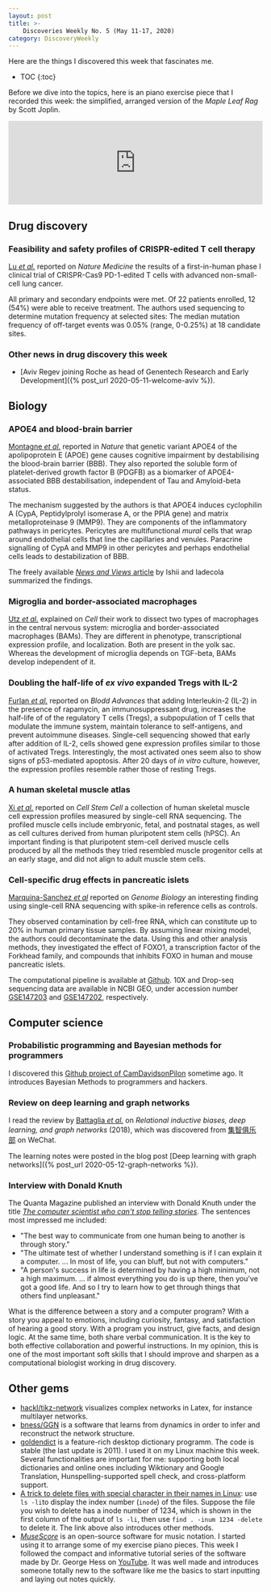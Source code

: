 ```yaml
---
layout: post
title: >-
    Discoveries Weekly No. 5 (May 11-17, 2020)
category: DiscoveryWeekly
---
```


Here are the things I discovered this week that fascinates me.

* TOC
{:toc}

Before we dive into the topics, here is an piano exercise piece that I recorded
this week: the simplified, arranged version of the *Maple Leaf Rag* by Scott
Joplin.

<iframe width="100%" height="166" scrolling="no" frameborder="no"
allow="autoplay"
src="https://w.soundcloud.com/player/?url=https%3A//api.soundcloud.com/tracks/817714177&color=%23ff5500&auto_play=false&hide_related=false&show_comments=true&show_user=true&show_reposts=false&show_teaser=true"></iframe>

## Drug discovery

### Feasibility and safety profiles of CRISPR-edited T cell therapy

[Lu *et al.*](https://www.nature.com/articles/s41591-020-0840-5) reported on
*Nature Medicine* the results of a first-in-human phase I clinical trial of
CRISPR-Cas9 PD-1-edited T cells with advanced non-small-cell lung cancer.

All primary and secondary endpoints were met. Of 22 patients enrolled, 12 (54%)
were able to receive treatment. The authors used sequencing to determine
mutation frequency at selected sites: The median mutation frequency of
off-target events was 0.05% (range, 0-0.25%) at 18 candidate sites.

### Other news in drug discovery this week

* [Aviv Regev joining Roche as head of Genentech Research and Early
    Development]({% post_url 2020-05-11-welcome-aviv %}).

## Biology

### APOE4 and blood-brain barrier

[Montagne *et al.*](https://www.nature.com/articles/s41586-020-2247-3) reported
in *Nature* that genetic variant APOE4 of the apolipoprotein E (APOE) gene
causes cognitive impairment by destabilising the blood-brain barrier (BBB). They
also reported the soluble form of platelet-derived growth factor B (PDGFB) as a
biomarker of APOE4-associated BBB destabilisation, independent of Tau and
Amyloid-beta status.

The mechanism suggested by the authors is that APOE4 induces cyclophilin A
(CypA, Peptidylprolyl isomerase A, or the PPIA gene) and matrix
metalloproteinase 9 (MMP9). They are components of the inflammatory pathways in
pericytes. Pericytes are multifunctional *mural* cells that wrap around
endothelial cells that line the capillaries and venules. Paracrine signalling of
CypA and MMP9 in other pericytes and perhaps endothelial cells leads to
destabilization of BBB.

The freely available [*News and Views*
article](https://www.nature.com/articles/d41586-020-01152-8) by Ishii and
Iadecola summarized the findings.

### Migroglia and border-associated macrophages

[Utz *et al.*](https://www.cell.com/cell/fulltext/S0092-8674(20)30283-X)
explained on *Cell* their work to dissect two types of macrophages in the
central nervous system: microglia and border-associated macrophages (BAMs). They
are different in phenotype, transcriptional expression profile, and
localization. Both are present in the yolk sac. Whereas the development of
microglia depends on TGF-beta, BAMs develop independent of it.

### Doubling the half-life of *ex vivo* expanded Tregs with IL-2

[Furlan *et al.*](https://www.ncbi.nlm.nih.gov/pmc/articles/PMC7189290/)
reported on *Blodd Advances* that adding Interleukin-2 (IL-2) in the presence of
rapamycin, an immunosuppressant drug, increases the half-life of of the
regulatory T cells (Tregs), a subpopulation of T cells that modulate the immune
system, maintain tolerance to self-antigens, and prevent autoimmune diseases.
Single-cell sequencing showed that early after addition of IL-2, cells showed
gene expression profiles similar to those of activated Tregs.  Interestingly,
the most activated ones seem also to show signs of p53-mediated apoptosis.
After 20 days of *in vitro* culture, however, the expression profiles resemble
rather those of resting Tregs.

### A human skeletal muscle atlas

[Xi *et
al.*](https://www.sciencedirect.com/science/article/abs/pii/S1934590920301569)
reported on *Cell Stem Cell* a collection of human skeletal muscle cell
expression profiles measured by single-cell RNA sequencing. The profiled muscle
cells include embryonic, fetal, and postnatal stages, as well as cell cultures
derived from human pluripotent stem cells (hPSC). An important finding is that
pluripotent stem-cell derived muscle cells produced by all the methods they
tried resembled muscle progenitor cells at an early stage, and did not align to
adult muscle stem cells.

### Cell-specific drug effects in pancreatic islets

[Marquina-Sanchez *et
al*](https://genomebiology.biomedcentral.com/articles/10.1186/s13059-020-02006-2)
reported on *Genome Biology* an interesting finding using single-cell RNA
sequencing with spike-in reference cells as controls.

They observed contamination by cell-free RNA, which can constitute up to 20% in
human primary tissue samples. By assuming linear mixing model, the authors could
decontaminate the data. Using this and other analysis methods, they investigated
the effect of FOXO1, a transcription factor of the Forkhead family, and
compounds that inhibits FOXO in human and mouse pancreatic islets.

The computational pipeline is available at
[Github](https://github.com/epigen/Artemether_scRNA). 10X and Drop-seq
sequencing data are available in NCBI GEO, under accession number
[GSE147203](https://www.ncbi.nlm.nih.gov/geo/query/acc.cgi?acc=GSE147203) and
[GSE147202](https://www.ncbi.nlm.nih.gov/geo/query/acc.cgi?acc=GSE147203),
respectively.

## Computer science

### Probabilistic programming and Bayesian methods for programmers

I discovered this [Github project of
CamDavidsonPilon](https://github.com/CamDavidsonPilon/Probabilistic-Programming-and-Bayesian-Methods-for-Hackers)
sometime ago. It introduces Bayesian Methods to programmers and hackers.

### Review on deep learning and graph networks

I read the review by [Battaglia *et al.*](https://arxiv.org/abs/1806.01261) on
*Relational inductive biases, deep learning, and graph networks* (2018), which
was discovered from
[集智俱乐部](https://mp.weixin.qq.com/s/Mt9xkaD2P3DlfeDZEzL3VA) on WeChat. 

The learning notes were posted in the blog post [Deep learning with graph
networks]({% post_url 2020-05-12-graph-networks %}).

### Interview with Donald Knuth

The Quanta Magazine published an interview with Donald Knuth under the title
[*The computer scientist who can't stop telling
stories*](https://www.quantamagazine.org/computer-scientist-donald-knuth-cant-stop-telling-stories-20200416/).
The sentences most impressed me included:

* "The best way to communicate from one human being to another is through
   story."
* "The ultimate test of whether I understand something is if I can
   explain it a computer. ... In most of life, you can bluff, but not with
   computers."
* "A person's success in life is determined by having a high
   minimum, not a high maximum. ... if almost everything you do is up there, then
   you've got a good life. And so I try to learn how to get through things that
   others find unpleasant."

What is the difference between a story and a computer program? With a story you
appeal to emotions, including curiosity, fantasy, and satisfaction of hearing a
good story. With a program you instruct, give facts, and design logic. At the
same time, both share verbal communication. It is the key to both effective
collaboration and powerful instructions. In my opinion, this is one of the most
important soft skills that I should improve and sharpen as a computational
biologist working in drug discovery.

## Other gems

* [hackl/tikz-network](https://github.com/hackl/tikz-network) visualizes complex
    networks in Latex, for instance multilayer networks.
* [bness/GGN](https://github.com/bnusss/GGN) is a software that learns from
  dynamics in order to infer and reconstruct the network structure.
* [goldendict](http://goldendict.org/) is a feature-rich desktop dictionary
   programm. The code is stable (the last update is 2011). I used it on my Linux
   machine this week. Several functionalities are important for me: supporting
   both local dictionaries and online ones including Wiktionary and Google
   Translation, Hunspelling-supported spell check, and cross-platform support.
* [A trick to delete files with special character in their names in
    Linux](https://www.linux.com/training-tutorials/linux-shell-tip-remove-files-names-contains-spaces-and-special-characters-such/):
    use `ls -li`to display the index number (`inode`) of the files. Suppose the
    file you wish to delete has a inode number of 1234, which is shown in the
    first column of the output of `ls -li`, then use `find . -inum 1234 -delete`
    to delete it. The link above also introduces other methods.
* [*MuseScore*](https://musescore.org/en) is an open-source software for music
  notation.  I started using it to arrange some of my exercise piano pieces.
  This week I followed the compact and informative tutorial series of the
  software made by Dr. George Hess on
  [YouTube](https://www.youtube.com/playlist?list=PLTYuWi2LmaPGb4SKXHm9JULQ-0CH8KpUk).
  It was well made and introduces someone totally new to the software like me
  the basics to start inputting and laying out notes quickly.
